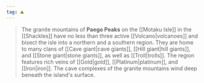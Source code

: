 ```yaml
---
tag: ⛰️️
---
```



> The granite mountains of **Paego Peaks** on the [[Motaku Isle]] in the [[Shackles]] have no less than three active [[Volcano|volcanoes]] and bisect the isle into a northern and a southern region. They are home to many clans of [[Cave giant|cave giants]], [[Hill giant|hill giants]], and [[Stone giant|stone giants]], as well as [[Troll|trolls]]. The region features rich veins of [[Gold|gold]], [[Platinum|platinum]], and [[Iron|iron]]. The cave complexes of the granite mountains wind deep beneath the island's surface.








